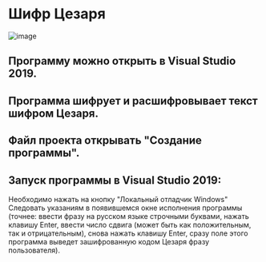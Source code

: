 # Шифр Цезаря
![image](https://user-images.githubusercontent.com/90498579/136407095-db05687e-3ba8-4198-9ae8-a01b61fcfaf0.png)

## Программу можно открыть в Visual Studio 2019.

## Программа шифрует и расшифровывает текст шифром Цезаря.

## Файл проекта открывать "Создание программы".

## Запуск программы в Visual Studio 2019:

Необходимо нажать на кнопку "Локальный отладчик Windows"
Следовать указаниям в появившемся окне исполнения программы (точнее: ввести фразу на русском языке строчными буквами, нажать клавишу Enter, ввести число сдвига (может быть как положительным, так и отрицательным), снова нажать клавишу Enter, сразу поле этого программа выведет зашифрованную кодом Цезаря фразу пользователя).
